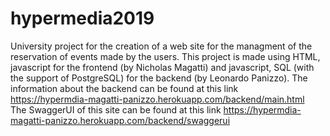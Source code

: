 # hypermedia2019
University project for the creation of a web site for the managment of the reservation of events made by the users.
This project is made using HTML, javascript for the frontend (by Nicholas Magatti) and javascript, SQL (with the support of PostgreSQL) for the backend (by Leonardo Panizzo).
The information about the backend can be found at this link <br>
  https://hypermdia-magatti-panizzo.herokuapp.com/backend/main.html <br>
The SwaggerUI of this site can be found at this link
  https://hypermdia-magatti-panizzo.herokuapp.com/backend/swaggerui
